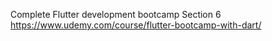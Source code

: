 Complete Flutter development bootcamp Section 6
https://www.udemy.com/course/flutter-bootcamp-with-dart/
